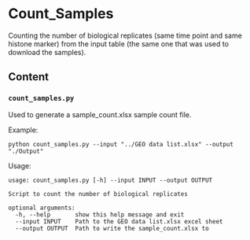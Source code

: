 # Count_Samples
Counting the number of biological replicates (same time point and same histone marker) from the input table (the same 
one that was used to download the samples).

## Content
### `count_samples.py`
Used to generate a sample_count.xlsx sample count file.

Example:
```shell script
python count_samples.py --input "../GEO data list.xlsx" --output "./Output"
```

Usage:
```
usage: count_samples.py [-h] --input INPUT --output OUTPUT

Script to count the number of biological replicates

optional arguments:
  -h, --help       show this help message and exit
  --input INPUT    Path to the GEO data list.xlsx excel sheet
  --output OUTPUT  Path to write the sample_count.xlsx to

```